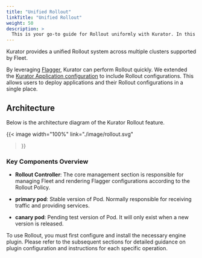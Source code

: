 ```yaml
---
title: "Unified Rollout"
linkTitle: "Unified Rollout"
weight: 50
description: >
  This is your go-to guide for Rollout uniformly with Kurator. In this guide, we will introduce how to use Kurator to rollout uniformly with Fleet.
---
```


Kurator provides a unified Rollout system across multiple clusters supported by Fleet.

By leveraging [Flagger](https://docs.flagger.app/), Kurator can perform Rollout quickly. We extended the [Kurator Application configuration](https://kurator.dev/docs/fleet-manager/application/) to include Rollout configurations. This allows users to deploy applications and their Rollout configurations in a single place.

## Architecture

Below is the architecture diagram of the Kurator Rollout feature.

{{< image width="100%"
link="./image/rollout.svg"
>}}

### Key Components Overview

- **Rollout Controller**: The core management section is responsible for managing Fleet and rendering Flagger configurations according to the Rollout Policy.

- **primary pod**: Stable version of Pod. Normally responsible for receiving traffic and providing services.

- **canary pod**: Pending test version of Pod. It will only exist when a new version is released.

To use Rollout, you must first configure and install the necessary engine plugin.
Please refer to the subsequent sections for detailed guidance on plugin configuration and instructions for each specific operation.
